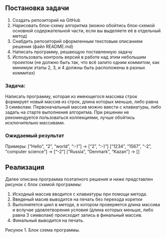 ## Постановка задачи

1. Создать репозиторий на GitHub
2. Нарисовать блок-схему алгоритма (можно обойтись блок-схемой основной содержательной части, если вы выделяете её в отдельный метод)
3. Снабдить репозиторий оформленным текстовым описанием решения (файл README.md)
4. Написать программу, решающую поставленную задачу
5. Использовать контроль версий в работе над этим небольшим проектом (не должно быть так, что всё залито одним коммитом, как минимум этапы 2, 3, и 4 должны быть расположены в разных коммитах)

### Задача: 
Написать программу, которая из имеющегося массива строк формирует новый массив из строк, длина которых меньше, либо равна 3 символам. Первоначальный массив можно ввести с клавиатуры, либо задать на старте выполнения алгоритма. При решении не рекомендуется пользоваться коллекциями, лучше обойтись исключительно массивами.

### Ожидаемый результат

Примеры:
[“Hello”, “2”, “world”, “:-)”] → [“2”, “:-)”]
[“1234”, “1567”, “-2”, “computer science”] → [“-2”]
[“Russia”, “Denmark”, “Kazan”] → []

## Реализация

Далее описана программа поэтапного решения и ниже представлен рисунок с блок схемой программы:
1. Исходный массив вводится с клавиатуры при помощи метода. 
2. Введеный масив выводится на печать без перехода коретки
3. Выполнятется цикл в методе, в котором проверяется длина массива и вслучае удовлетворения условия (длина которых меньше, либо равна 3 символам) происходит запись в финальный массив.
4. Финальный выводится на печать.

Рисунок 1. Блок схема программы.
